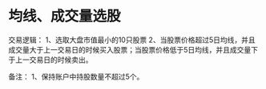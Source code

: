 # 均线、成交量选股

交易逻辑：
1、选取大盘市值最小的10只股票
2、当股票价格超过5日均线，并且成交量大于上一交易日的时候买入股票；当股票价格低于5日均线，并且成交量下于上一交易日的时候卖出。

备注：
1、保持账户中持股数量不超过5个。